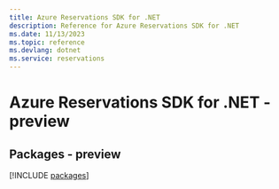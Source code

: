 ```yaml
---
title: Azure Reservations SDK for .NET
description: Reference for Azure Reservations SDK for .NET
ms.date: 11/13/2023
ms.topic: reference
ms.devlang: dotnet
ms.service: reservations
---
```

# Azure Reservations SDK for .NET - preview
## Packages - preview
[!INCLUDE [packages](reservations-index.md)]